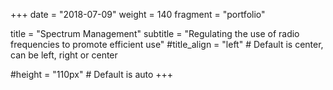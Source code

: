 +++
date = "2018-07-09"
weight = 140
fragment = "portfolio"

title = "Spectrum Management"
subtitle = "Regulating the use of radio frequencies to promote efficient use"
#title_align = "left" # Default is center, can be left, right or center

#height = "110px" # Default is auto
+++
